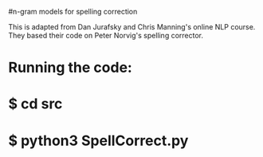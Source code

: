 #n-gram models for spelling correction

This is adapted from Dan Jurafsky and Chris Manning's online NLP course. They based their code on Peter Norvig's spelling corrector.

# Running the code:

# $ cd src
# $ python3 SpellCorrect.py
